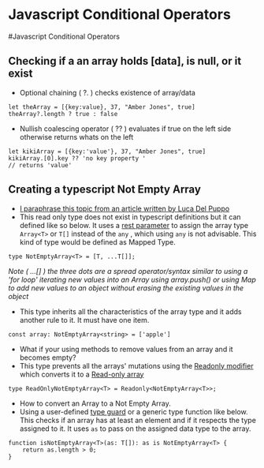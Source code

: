# Javascript Conditional Operators
#Javascript Conditional Operators

## Checking if a an array holds [data], is null, or it exist
- Optional chaining ( ?. ) checks existence of array/data
``` 
let theArray = [{key:value}, 37, "Amber Jones", true]
theArray?.length ? true : false
```
- Nullish coalescing operator ( ?? ) evaluates if true on the left side otherwise returns whats on the left
```
let kikiArray = [{key:'value'}, 37, "Amber Jones", true]
kikiArray.[0].key ?? 'no key property '
// returns 'value'
```

## Creating a typescript Not Empty Array 
- [I paraphrase this topic from an article written by Luca Del Puppo](https://dev.to/this-is-learning/typescript-readonlynotemptyarray-2id7) 
- This read only type does not exist in typescript definitions but it can defined like so below. It uses a [rest parameter](https://www.typescriptlang.org/docs/handbook/2/mapped-types.html#key-remapping-via-as) to assign the array type `Array<T>` or `T[]` instead of the `any` , which using `any` is not advisable. This kind of type would be defined as Mapped Type. 
```
type NotEmptyArray<T> = [T, ...T[]];
```
*Note ( ...[] ) the three dots are a spread operator/syntax similar to using a 'for loop' iterating new values into an Array using array.push() or using Map to add new values to an object without erasing the existing values in the object*

- This type inherits all the characteristics of the array type and it adds another rule to it. It must have one item.
```
const array: NotEmptyArray<string> = ['apple']
```

- What if your using methods to remove values from an array and it becomes empty?
- This type prevents all the arrays' mutations using the [Readonly modifier](https://www.typescriptlang.org/docs/handbook/2/objects.html#readonly-properties) which converts it to a  [Read-only array](https://www.typescriptlang.org/docs/handbook/2/objects.html#the-readonlyarray-type)
```
type ReadOnlyNotEmptyArray<T> = Readonly<NotEmptyArray<T>>;
```

- How to convert an Array to a Not Empty Array. 
- Using a user-defined [type guard](https://www.typescriptlang.org/docs/handbook/advanced-types.html) or a generic type function like below. This checks if an array has at least an element and if it respects the type assigned to it. It uses `as` to pass on the assigned data type to the array.   
```
function isNotEmptyArray<T>(as: T[]): as is NotEmptyArray<T> {
	return as.length > 0;
}
```